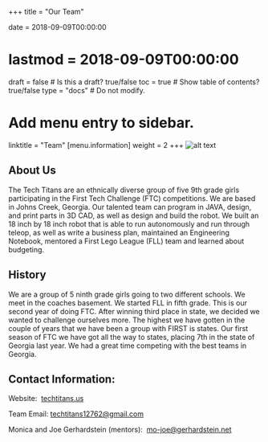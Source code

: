 +++
title = "Our Team"

date = 2018-09-09T00:00:00
# lastmod = 2018-09-09T00:00:00

draft = false  # Is this a draft? true/false
toc = true  # Show table of contents? true/false
type = "docs"  # Do not modify.

# Add menu entry to sidebar.
linktitle = "Team"
[menu.information]
  weight = 2
+++
![alt text](/img/team/1.jpg "Team")

## About Us ​ 

The Tech Titans are
an ethnically diverse group
of five 9th grade girls
participating in the First
Tech Challenge (FTC)
competitions. We are
based in Johns Creek,
Georgia. Our talented team
can program in JAVA,
design, and print parts in
3D CAD, as well as design and build the robot. We built an 18 inch by 18
inch robot that is able to run autonomously and run through teleop, as well
as write a business plan, maintained an Engineering Notebook, mentored a
First Lego League (FLL) team and learned about budgeting.



## History

We are a group of 5 ninth grade girls going to two different schools. We
meet in the coaches basement. We started FLL in fifth grade. This is our
second year of doing FTC. After winning third place in state, we decided we
wanted to challenge ourselves more. The highest we have gotten in the
couple of years that we have been a group with FIRST is states. Our first
season of FTC we have got all the way to states, placing 7th in the state of
Georgia last year. We had a great time competing with the best teams in
Georgia.


## Contact Information:

Website:​​ ​ [techtitans.us​](https://techtitans.us​)

Team Email:​​  [techtitans12762@gmail.com](mailto:techtitans12762@gmail.com)

Monica and Joe Gerhardstein (mentors)​: ​ [mo-joe@gerhardstein.net](mailto:mo-joe@gerhardstein.net)